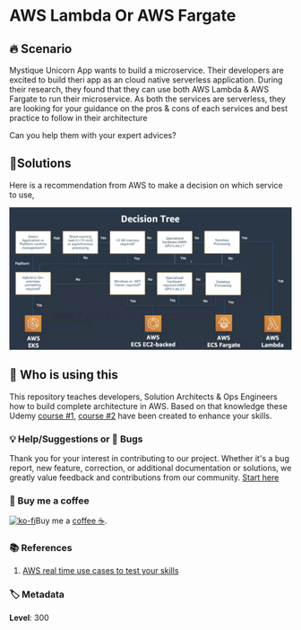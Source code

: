 # AWS Lambda Or AWS Fargate

## 🔥 Scenario

Mystique Unicorn App wants to build a microservice. Their developers are excited to build theri app as an cloud native serverless application. During their research, they found that they can use both AWS Lambda & AWS Fargate to run their microservice. As both the services are serverless, they are looking for your guidance on the pros & cons of each services and best practice to follow in their architecture

Can you help them with your expert advices?

## 🎯Solutions

Here is a recommendation from AWS to make a decision on which service to use,

![miztiik](images/miztiik_lambda_vs_fargate.png)

## 📌 Who is using this

This repository teaches developers, Solution Architects & Ops Engineers how to build complete architecture in AWS. Based on that knowledge these Udemy [course #1][103], [course #2][102] have been created to enhance your skills.

### 💡 Help/Suggestions or 🐛 Bugs

Thank you for your interest in contributing to our project. Whether it's a bug report, new feature, correction, or additional documentation or solutions, we greatly value feedback and contributions from our community. [Start here][200]

### 👋 Buy me a coffee

[![ko-fi](https://www.ko-fi.com/img/githubbutton_sm.svg)](https://ko-fi.com/Q5Q41QDGK)Buy me a [coffee ☕][900].

### 📚 References

1. [AWS real time use cases to test your skills][1]

### 🏷️ Metadata

**Level**: 300

[1]: https://github.com/miztiik/aws-real-time-use-cases
[100]: https://www.udemy.com/course/aws-cloud-security/?referralCode=B7F1B6C78B45ADAF77A9
[101]: https://www.udemy.com/course/aws-cloud-security-proactive-way/?referralCode=71DC542AD4481309A441
[102]: https://www.udemy.com/course/aws-cloud-development-kit-from-beginner-to-professional/?referralCode=E15D7FB64E417C547579
[103]: https://www.udemy.com/course/aws-cloudformation-basics?referralCode=93AD3B1530BC871093D6
[200]: https://github.com/miztiik/cfn-challenges/issues
[899]: https://www.udemy.com/user/n-kumar/
[900]: https://ko-fi.com/miztiik
[901]: https://ko-fi.com/Q5Q41QDGK
